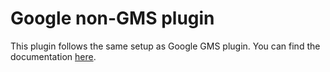 # Google non-GMS plugin

This plugin follows the same setup as Google GMS plugin. You can find the documentation [here](/packages/plugin-google-gms/Readme.md).
